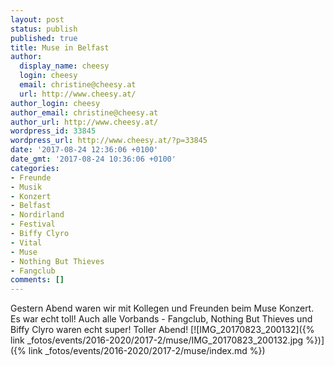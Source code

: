 ```yaml
---
layout: post
status: publish
published: true
title: Muse in Belfast
author:
  display_name: cheesy
  login: cheesy
  email: christine@cheesy.at
  url: http://www.cheesy.at/
author_login: cheesy
author_email: christine@cheesy.at
author_url: http://www.cheesy.at/
wordpress_id: 33845
wordpress_url: http://www.cheesy.at/?p=33845
date: '2017-08-24 12:36:06 +0100'
date_gmt: '2017-08-24 10:36:06 +0100'
categories:
- Freunde
- Musik
- Konzert
- Belfast
- Nordirland
- Festival
- Biffy Clyro
- Vital
- Muse
- Nothing But Thieves
- Fangclub
comments: []
---
```

Gestern Abend waren wir mit Kollegen und Freunden beim Muse Konzert. Es war echt toll! Auch alle Vorbands - Fangclub, Nothing But Thieves und Biffy Clyro waren echt super! Toller Abend!
[![IMG_20170823_200132]({% link _fotos/events/2016-2020/2017-2/muse/IMG_20170823_200132.jpg %})]({% link _fotos/events/2016-2020/2017-2/muse/index.md %})
